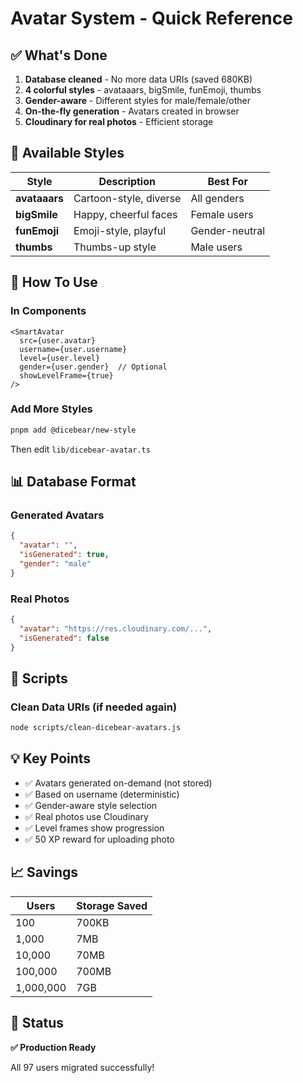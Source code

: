 # Avatar System - Quick Reference

## ✅ What's Done

1. **Database cleaned** - No more data URIs (saved 680KB)
2. **4 colorful styles** - avataaars, bigSmile, funEmoji, thumbs
3. **Gender-aware** - Different styles for male/female/other
4. **On-the-fly generation** - Avatars created in browser
5. **Cloudinary for real photos** - Efficient storage

## 🎨 Available Styles

| Style | Description | Best For |
|-------|-------------|----------|
| **avataaars** | Cartoon-style, diverse | All genders |
| **bigSmile** | Happy, cheerful faces | Female users |
| **funEmoji** | Emoji-style, playful | Gender-neutral |
| **thumbs** | Thumbs-up style | Male users |

## 🔧 How To Use

### In Components
```tsx
<SmartAvatar
  src={user.avatar}
  username={user.username}
  level={user.level}
  gender={user.gender}  // Optional
  showLevelFrame={true}
/>
```

### Add More Styles
```bash
pnpm add @dicebear/new-style
```

Then edit `lib/dicebear-avatar.ts`

## 📊 Database Format

### Generated Avatars
```json
{
  "avatar": "",
  "isGenerated": true,
  "gender": "male"
}
```

### Real Photos
```json
{
  "avatar": "https://res.cloudinary.com/...",
  "isGenerated": false
}
```

## 🚀 Scripts

### Clean Data URIs (if needed again)
```bash
node scripts/clean-dicebear-avatars.js
```

## 💡 Key Points

- ✅ Avatars generated on-demand (not stored)
- ✅ Based on username (deterministic)
- ✅ Gender-aware style selection
- ✅ Real photos use Cloudinary
- ✅ Level frames show progression
- ✅ 50 XP reward for uploading photo

## 📈 Savings

| Users | Storage Saved |
|-------|---------------|
| 100 | 700KB |
| 1,000 | 7MB |
| 10,000 | 70MB |
| 100,000 | 700MB |
| 1,000,000 | 7GB |

## 🎯 Status

**✅ Production Ready**

All 97 users migrated successfully!
